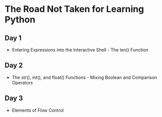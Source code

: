 # The Road Not Taken for Learning Python

## Day 1
* Entering Expressions into the Interactive Shell - The len() Function
## Day 2
* The str(), int(), and float() Functions - Mixing Boolean and Comparison Operators
## Day 3
* Elements of Flow Control
